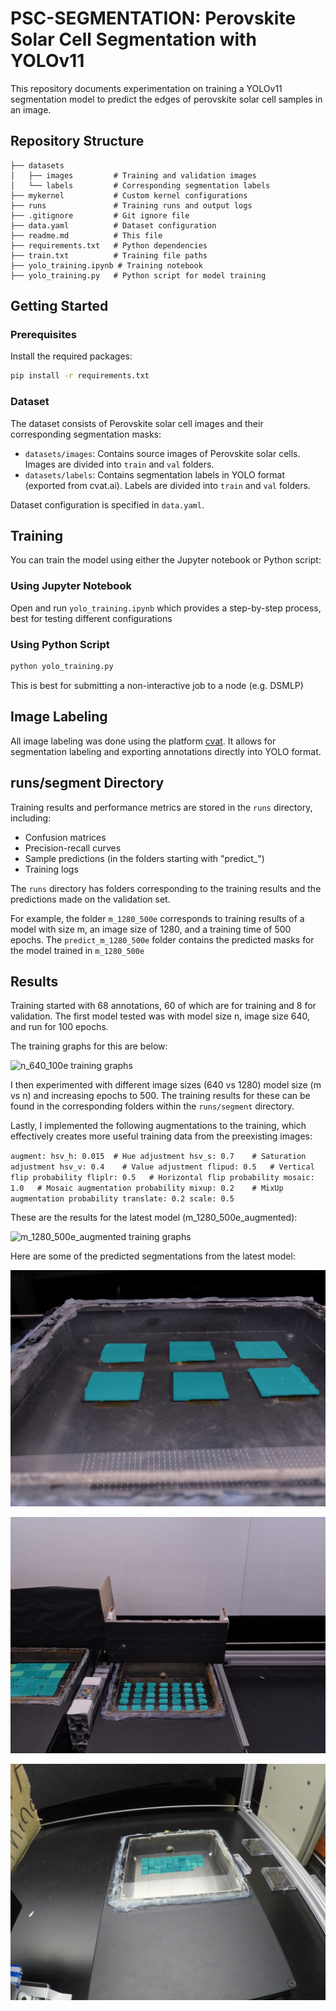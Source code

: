 # PSC-SEGMENTATION: Perovskite Solar Cell Segmentation with YOLOv11

This repository documents experimentation on training a YOLOv11 segmentation model to predict the edges of perovskite solar cell samples in an image.

## Repository Structure

```
├── datasets
│   ├── images         # Training and validation images
│   └── labels         # Corresponding segmentation labels
├── mykernel           # Custom kernel configurations
├── runs               # Training runs and output logs
├── .gitignore         # Git ignore file
├── data.yaml          # Dataset configuration
├── readme.md          # This file
├── requirements.txt   # Python dependencies
├── train.txt          # Training file paths
├── yolo_training.ipynb # Training notebook
├── yolo_training.py   # Python script for model training
```

## Getting Started

### Prerequisites

Install the required packages:

```bash
pip install -r requirements.txt
```

### Dataset

The dataset consists of Perovskite solar cell images and their corresponding segmentation masks:
- `datasets/images`: Contains source images of Perovskite solar cells. Images are divided into `train` and `val` folders.
- `datasets/labels`: Contains segmentation labels in YOLO format (exported from cvat.ai). Labels are divided into `train` and `val` folders.

Dataset configuration is specified in `data.yaml`.

## Training

You can train the model using either the Jupyter notebook or Python script:

### Using Jupyter Notebook

Open and run `yolo_training.ipynb` which provides a step-by-step process, best for testing different configurations

### Using Python Script

```bash
python yolo_training.py
```

This is best for submitting a non-interactive job to a node (e.g. DSMLP)

## Image Labeling
All image labeling was done using the platform [cvat](cvat.ai). It allows for segmentation labeling and exporting annotations directly into YOLO format.

## runs/segment Directory

Training results and performance metrics are stored in the `runs` directory, including:
- Confusion matrices
- Precision-recall curves
- Sample predictions (in the folders starting with "predict_")
- Training logs

The `runs` directory has folders corresponding to the training results and the predictions made on the validation set.

For example, the folder `m_1280_500e` corresponds to training results of a model with size m, an image size of 1280, and a training time of 500 epochs. The `predict_m_1280_500e` folder contains the predicted masks for the model trained in `m_1280_500e`

## Results

Training started with 68 annotations, 60 of which are for training and 8 for validation. The first model tested was with model size n, image size 640, and run for 100 epochs.

The training graphs for this are below:

![n_640_100e training graphs](https://github.com/ncolebank12/psc-segmentation/blob/main/runs/segment/n_640_100e/results.jpg?raw=true)

I then experimented with different image sizes (640 vs 1280) model size (m vs n) and increasing epochs to 500. The training results for these can be found in the corresponding folders within the `runs/segment` directory.

Lastly, I implemented the following augmentations to the training, which effectively creates more useful training data from the preexisting images:

`augment:
  hsv_h: 0.015  # Hue adjustment
  hsv_s: 0.7    # Saturation adjustment
  hsv_v: 0.4    # Value adjustment
  flipud: 0.5   # Vertical flip probability
  fliplr: 0.5   # Horizontal flip probability
  mosaic: 1.0   # Mosaic augmentation probability
  mixup: 0.2    # MixUp augmentation probability
  translate: 0.2
  scale: 0.5`

These are the results for the latest model (m_1280_500e_augmented):

![m_1280_500e_augmented training graphs](https://github.com/ncolebank12/psc-segmentation/blob/main/runs/segment/m_1280_500e_augmented/results.jpg?raw=true) 

Here are some of the predicted segmentations from the latest model:

![m_1280_500e_augmented prediction 1](https://github.com/ncolebank12/psc-segmentation/blob/main/runs/segment/predict_m_1280_500e_augmented/G0010720.jpg?raw=true) 

![m_1280_500e_augmented prediction 2](https://github.com/ncolebank12/psc-segmentation/blob/main/runs/segment/predict_m_1280_500e_augmented/G0013270.jpg?raw=true) 

![m_1280_500e_augmented prediction 3](https://github.com/ncolebank12/psc-segmentation/blob/main/runs/segment/predict_m_1280_500e_augmented/G0048338.jpg?raw=true) 